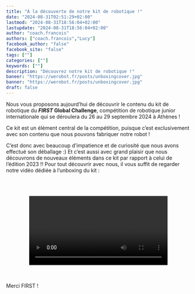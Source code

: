 ```yaml
---
title: "À la découverte de notre kit de robotique !"
date: "2024-08-31T02:51:29+02:00"
lastmod: "2024-08-31T18:56:04+02:00"
lastupdate: "2024-08-31T18:56:04+02:00"
author: "coach.francois"
authors: ["coach.francois","Lucy"]
facebook_author: "false"
facebook_site: "false"
tags: [""]
categories: [""]
keywords: [""]
description: "Découvrez notre kit de robotique !"
baneer: "https://werobot.fr/posts/unboxingcover.jpg"
banner: "https://werobot.fr/posts/unboxingcover.jpg"
draft: false
---
```

Nous vous proposons aujourd’hui de découvrir le contenu du kit de robotique du ***FIRST* Global Challenge**, compétition de robotique junior internationale qui se déroulera du 26 au 29 septembre 2024 à Athènes !

  

Ce kit est un élément central de la compétition, puisque c’est exclusivement avec son contenu que nous pouvons fabriquer notre robot !

C’est donc avec beaucoup d’impatience et de curiosité que nous avons effectué son déballage :)  Et c’est aussi avec grand plaisir que nous découvrons de nouveaux éléments dans ce kit par rapport à celui de l’édition 2023 !! Pour tout découvrir avec nous, il vous suffit de regarder notre vidéo dédiée à l’unboxing du kit :

<br><br>
<center>
<video width="75%" controls>
<source src="https://werobot.fr/posts/unboxing_athens_2024_youtube.mp4" type="video/mp4"/>
</video>
</center>
<br><br>

Merci FIRST !


